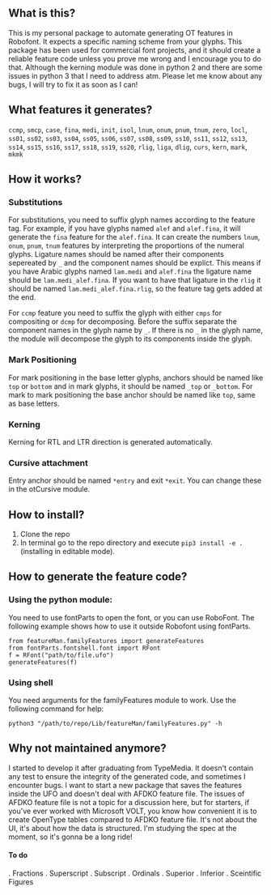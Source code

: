 ## What is this?
This is my personal package to automate generating OT features in Robofont. It expects a specific naming scheme from your glyphs. This package has been used for commercial font projects, and it should create a reliable feature code unless you prove me wrong and I encourage you to do that. Although the kerning module was done in python 2 and there are some issues in python 3 that I need to address atm. Please let me know about any bugs, I will try to fix it as soon as I can! 

## What features it generates?
`ccmp`, `smcp`, `case`, `fina`, `medi`, `init`, `isol`, `lnum`, `onum`, `pnum`, `tnum`, `zero`, `locl`, `ss01`, `ss02`, `ss03`, `ss04`, `ss05`, `ss06`, `ss07`, `ss08`, `ss09`, `ss10`, `ss11`, `ss12`, `ss13`, `ss14`, `ss15`, `ss16`, `ss17`, `ss18`, `ss19`, `ss20`, `rlig`, `liga`, `dlig`, `curs`, `kern`, `mark`, `mkmk`

## How it works?
### Substitutions
For substitutions, you need to suffix glyph names according to the feature tag. For example, if you have glyphs named `alef` and `alef.fina`, it will generate the `fina` feature for the `alef.fina`. It can create the numbers `lnum`, `onum`, `pnum`, `tnum` features by interpreting the proportions of the numeral glyphs. Ligature names should be named after their components sepereated by `_` and the component names should be explict. This means if you have Arabic glyphs named `lam.medi` and `alef.fina` the ligature name should be `lam.medi_alef.fina`. If you want to have that ligature in the `rlig` it should be named `lam.medi_alef.fina.rlig`, so the feature tag gets added at the end.

For `ccmp` feature you need to suffix the glyph with either `cmps` for compositing or `dcmp` for decomposing. Before the suffix separate the component names in the glyph name by `_`. If there is no `_` in the glyph name, the module will decompose the glyph to its components inside the glyph.

### Mark Positioning
For mark positioning in the base letter glyphs, anchors should be named like `top` or `bottom` and in mark glyphs, it should be named `_top` or `_bottom`. For mark to mark positioning the base anchor should be named like `top`, same as base letters.

### Kerning
Kerning for RTL and LTR direction is generated automatically.

### Cursive attachment
Entry anchor should be named `*entry` and exit `*exit`. You can change these in the otCursive module.

## How to install?
1. Clone the repo
2. In terminal go to the repo directory and execute ```pip3 install -e .``` (installing in editable mode).

## How to generate the feature code?
### Using the python module:
You need to use fontParts to open the font, or you can use RoboFont. The following example shows how to use it outside Robofont using fontParts.
```
from featureMan.familyFeatures import generateFeatures
from fontParts.fontshell.font import RFont
f = RFont("path/to/file.ufo")
generateFeatures(f)
```

### Using shell
You need arguments for the familyFeatures module to work. Use the following command for help:

`python3 "/path/to/repo/Lib/featureMan/familyFeatures.py" -h`


## Why not maintained anymore?
I started to develop it after graduating from TypeMedia. It doesn't contain any test to ensure the integrity of the generated code, and sometimes I encounter bugs. I want to start a new package that saves the features inside the UFO and doesn't deal with AFDKO feature file. The issues of AFDKO feature file is not a topic for a discussion here, but for starters, if you've ever worked with Microsoft VOLT, you know how convenient it is to create OpenType tables compared to AFDKO feature file. It's not about the UI, it's about how the data is structured. I'm studying the spec at the moment, so it's gonna be a long ride!

#### To do
. Fractions
. Superscript
. Subscript
. Ordinals
. Superior
. Inferior
. Sceintific Figures